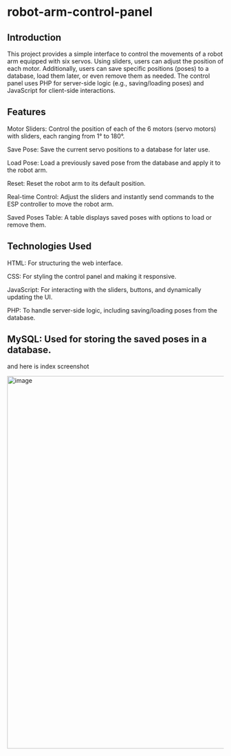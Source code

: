 # robot-arm-control-panel


## Introduction
This project provides a simple interface to control the movements of a robot arm equipped with six servos. Using sliders, users can adjust the position of each motor. Additionally, users can save specific positions (poses) to a database, load them later, or even remove them as needed. The control panel uses PHP for server-side logic (e.g., saving/loading poses) and JavaScript for client-side interactions.

## Features
Motor Sliders: Control the position of each of the 6 motors (servo motors) with sliders, each ranging from 1° to 180°.

Save Pose: Save the current servo positions to a database for later use.

Load Pose: Load a previously saved pose from the database and apply it to the robot arm.

Reset: Reset the robot arm to its default position.

Real-time Control: Adjust the sliders and instantly send commands to the ESP controller to move the robot arm.

Saved Poses Table: A table displays saved poses with options to load or remove them.

## Technologies Used
HTML: For structuring the web interface.

CSS: For styling the control panel and making it responsive.

JavaScript: For interacting with the sliders, buttons, and dynamically updating the UI.

PHP: To handle server-side logic, including saving/loading poses from the database.

MySQL: Used for storing the saved poses in a database.
--
and here is index screenshot

<img width="969" height="866" alt="image" src="https://github.com/user-attachments/assets/dac029c6-6366-4ad3-829a-b9abd8742874" />
